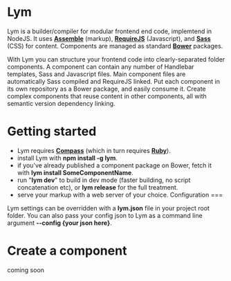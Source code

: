 **Lym**
===
Lym is a builder/compiler for modular frontend end code, implemtend in NodeJS. It uses **[Assemble](htto://assemble.io)** (markup), **[RequireJS](http://requirejs.org)** (Javascript), and **[Sass](http://sass-lang.com)** (CSS) for content. Components are managed as standard **[Bower](http://bower.io)** packages.

With Lym you can structure your frontend code into clearly-separated folder components. A component can contain any number of Handlebar templates, Sass and Javascript files. Main component files are automatically Sass compiled and RequireJS linked. Put each component in its own repository as a Bower package, and easily consume it. Create complex components that reuse content in other components, all with semantic version dependency linking.

Getting started
===
- Lym requires **[Compass](http://compass-style.org/)** (which in turn requires **[Ruby](https://www.ruby-lang.org/)**).
- install Lym with **npm install -g lym**.
- if you've already published a component package on Bower, fetch it with **lym install SomeComponentName**.
- run "**lym dev**" to build in dev mode (faster building, no script concatenation etc), or **lym release** for the full treatment.
- serve your markup with a web server of your choice.
Configuration
===

Lym settings can be overridden with a **lym.json** file in your project root folder. You can also pass your config json to Lym as a command line argument **--config {your json here}**.

Create a component
===
coming soon



